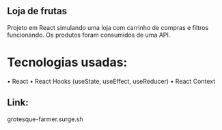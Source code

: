 ## Loja de frutas

Projeto em React simulando uma loja com carrinho de compras e filtros funcionando. 
Os produtos foram consumidos de uma API.

# Tecnologias usadas: 
• React
• React Hooks (useState, useEffect, useReducer)
• React Context


## Link:
grotesque-farmer.surge.sh
